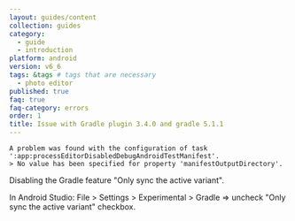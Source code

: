 ```yaml
---
layout: guides/content
collection: guides
category:
  - guide
  - introduction
platform: android
version: v6_6
tags: &tags # tags that are necessary
  - photo editor
published: true
faq: true
faq-category: errors
order: 1
title: Issue with Gradle plugin 3.4.0 and gradle 5.1.1
---
```


```
A problem was found with the configuration of task ':app:processEditorDisabledDebugAndroidTestManifest'.
> No value has been specified for property 'manifestOutputDirectory'.
```

Disabling the Gradle feature "Only sync the active variant".

In Android Studio: File > Settings > Experimental > Gradle => uncheck "Only sync the active variant" checkbox.